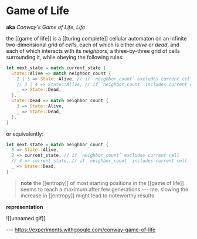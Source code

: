# Game of Life

**aka** _Conway's Game of Life_, _Life_

the [[game of life]] is a [[turing complete]] cellular automaton on an infinite two-dimensional grid of _cells_, each of which is either _alive_ or _dead_, and each of which interacts with its _neighbors_, a three-by-three grid of cells surrounding it, while obeying the following rules:

```rust
let next_state = match current_state {
  State::Alive => match neighbor_count {
    2 | 3 => State::Alive, // if `neighbor_count` excludes current cell
    // 3 | 4 => State::Alive, // if `neighbor_count` includes current cell
    _ => State::Dead,
  },
  State::Dead => match neighbor_count {
    3 => State::Alive,
    _ => State::Dead,
  },
}
```

or equivalently:

```rust
let next_state = match neighbor_count {
  3 => State::Alive,
  2 => current_state, // if `neighbor_count` excludes current cell
  // 4 => current_state, // if `neighbor_count` includes current cell
  _ => State::Dead,
}
```

> **note** the [[entropy]] of most starting positions in the [[game of life]] seems to reach a maximum after few generations --- me. slowing the increase in [[entropy]] might lead to noteworthy results

**representation**

![[unnamed.gif]]

--- <https://experiments.withgoogle.com/conway-game-of-life>

